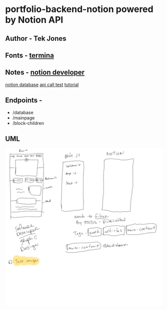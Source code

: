 # portfolio-backend-notion powered by Notion API

## Author - Tek Jones

## Fonts - [termina](https://fonts.adobe.com/fonts/termina#fonts-section)

## Notes - [notion developer](https://developers.notion.com/reference/get-page)
  [notion database](https://www.notion.so/7a7fedddcd334c719c4b264a5587237c?v=7b8bd30928864c57be3dcb622e253c84)
  [api call test](https://okizoo.postman.co/workspace/My-Workspace~98d1d418-ef9d-4332-8e99-45989cc63c39/request/create?requestId=03bcf791-f845-4428-a652-0be62da2a2f5)
  [tutorial](https://www.youtube.com/watch?v=pKN0ppku7ak&list=LL&index=2&t=904s)


## Endpoints -
  * /database
  * /mainpage
  * /block-children

  ## UML
  ![UML](MVC.png)
